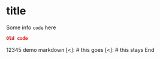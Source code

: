 # title
Some info `code` here
```json mdpInsert cat abc.txt
Old code
```

[>]: # (mdpInsert cat abc.txt)
12345
demo
    markdown
    [<]: #
this goes
[<]: #
this stays
End

